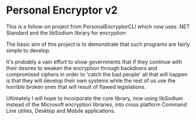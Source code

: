# Personal Encryptor v2
This is a follow-on project from PersonalEncryptorCLI which now uses .NET Standard and the libSodium library for encryption

The basic aim of this project is to demonstrate that such programs are fairly simple to develop. 

It's probably a vain effort to show governments that if they continue with their desires to weaken the encryption through backdoors and compromised ciphers in order to 'catch the bad people' all that will happen is that they will develop their own systems while the rest of us use the horrible broken ones that will result of flawed legislations.

Ultimately I will hope to incorporate the core library, now using libSodium instead of the Microsoft encryption libraries, into cross platform Command Line utilies, Desktop and Mobile applications.
